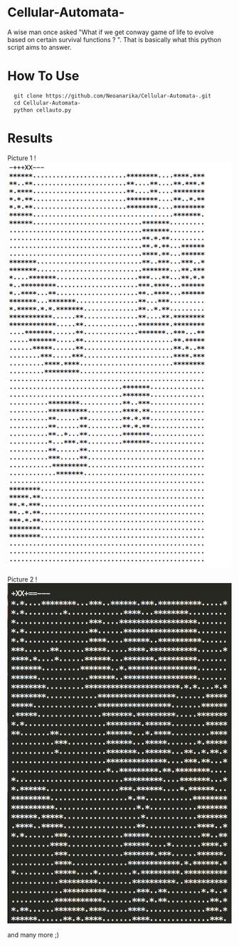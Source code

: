 # Cellular-Automata-
A wise man once asked "What if we get conway game of life to evolve based on certain survival functions ? ". That is basically what this python script aims to answer. 

# How To Use 
```
  git clone https://github.com/Neoanarika/Cellular-Automata-.git
  cd Cellular-Automata-
  python cellauto.py
```

# Results 
Picture 1
!<img src = 'https://github.com/Neoanarika/Cellular-Automata-/blob/master/Pic/1.png?raw=true' />

Picture 2
! <img src = 'https://github.com/Neoanarika/Cellular-Automata-/blob/master/Pic/4.png?raw=true' />

and many more ;)
